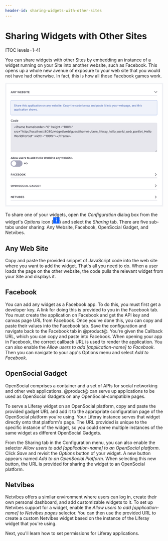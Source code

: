 ```yaml
---
header-id: sharing-widgets-with-other-sites
---
```


# Sharing Widgets with Other Sites

[TOC levels=1-4]

You can share widgets with other Sites by embedding an instance of a widget
running on your Site into another website, such as Facebook. This opens up
a whole new avenue of exposure to your web site that you would not have had
otherwise. In fact, this is how all those Facebook games work.

![Figure 1: The Sharing tab in your widget's Configuration menu lets you share your widget in a variety of ways.](../../../../images/collaboration-app-configuration-sharing.png)

To share one of your widgets, open the *Configuration* dialog box from
the widget's *Options* icon (![Options](../../../../images/icon-app-options.png)) and
select the *Sharing* tab. There are five sub-tabs under sharing: Any Website,
Facebook, OpenSocial Gadget, and Netvibes.

## Any Web Site

Copy and paste the provided snippet of JavaScript code into the web site where
you want to add the widget. That's all you need to do. When a user loads the
page on the other website, the code pulls the relevant widget from your 
Site and displays it.

## Facebook

You can add any widget as a Facebook app. To do this, you must first get a 
developer key. A link for doing this is provided to you in the Facebook tab. 
You must create the application on Facebook and get the API key and canvas page
URL from Facebook. Once you've done this, you can copy and paste their values
into the Facebook tab. Save the configuration and navigate back to the Facebook
tab in @product@. You're given the Callback URL, which you can copy and paste
into Facebook. When opening your app in Facebook, the correct callback URL is
used to render the application. You can also enable the *Allow users to add
[application-name] to Facebook*. Then you can navigate to your app's Options
menu and select *Add to Facebook*.

## OpenSocial Gadget

OpenSocial comprises a container and a set of APIs for social networking and
other web applications. @product@ can serve up applications to be used as 
OpenSocial Gadgets on any OpenSocial-compatible pages.

To serve a Liferay widget on an OpenSocial platform, copy and paste the provided
gadget URL and add it to the appropriate configuration page of the OpenSocial
platform you're using. Your Liferay instance serves that widget directly onto
that platform's page. The URL provided is unique to the specific instance of
the widget, so you could serve multiple instances of the same widget as
different OpenSocial Gadgets.

From the Sharing tab in the Configuration menu, you can also enable the selector
*Allow users to add [application-name] to an OpenSocial platform*. Click *Save*
and revisit the *Options* button of your widget. A new button appears named
*Add to an OpenSocial Platform*. When selecting this new button, the URL is
provided for sharing the widget to an OpenSocial platform. 

## Netvibes

Netvibes offers a similar environment where users can log in, create their own
personal dashboard, and add customizable widgets to it. To set up Netvibes
support for a widget, enable the *Allow users to add [application-name] to
Netvibes pages* selector. You can then use the provided URL to create a custom
Netvibes widget based on the instance of the Liferay widget that you're using.

Next, you'll learn how to set permissions for Liferay applications.
